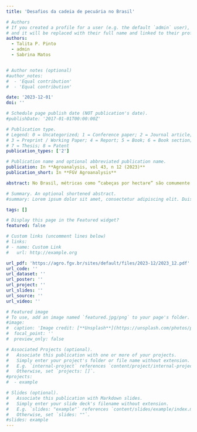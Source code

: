 ```yaml
---
title: 'Desafios da cadeia de pecuária no Brasil'

# Authors
# If you created a profile for a user (e.g. the default `admin` user), write the username (folder name) here
# and it will be replaced with their full name and linked to their profile.
authors:
  - Talita P. Pinto
  - admin
  - Sabrina Matos


# Author notes (optional)
#author_notes:
#  - 'Equal contribution'
#  - 'Equal contribution'

date: '2023-12-01'
doi: ''

# Schedule page publish date (NOT publication's date).
#publishDate: '2017-01-01T00:00:00Z'

# Publication type.
# Legend: 0 = Uncategorized; 1 = Conference paper; 2 = Journal article;
# 3 = Preprint / Working Paper; 4 = Report; 5 = Book; 6 = Book section;
# 7 = Thesis; 8 = Patent
publication_types: ['2']

# Publication name and optional abbreviated publication name.
publication: In **Agroanalysis, vol 43, n 12 (2023)**
publication_short: In **FGV Agroanalysis**

abstract: No Brasil, métricas como “cabeças por hectare” são comumente utilizadas para medir a produtividade do segmento. No entanto, essa unidade de medida desconsidera o efeito do desempenho animal (quantidade de carne por animal), estando, portanto, em desacordo com a literatura científica. Além disso, a dinâmica da cadeia produtiva dificulta a rastreabilidade, que permitiria que essas medidas fossem feitas de forma mais precisa em larga escala. Os consumidores no mercado interno, em sua maioria, apresentam um nível mais baixo de renda e pouca disposição para pagar mais em função da qualidade e da origem da carne, o que gera um desestímulo ao uso de instrumentos de monitoramento e rastreabilidade.

# Summary. An optional shortened abstract.
#summary: Lorem ipsum dolor sit amet, consectetur adipiscing elit. Duis posuere tellus ac convallis placerat. Proin tincidunt magna sed ex sollicitudin condimentum.

tags: []

# Display this page in the Featured widget?
featured: false

# Custom links (uncomment lines below)
# links:
# - name: Custom Link
#   url: http://example.org

url_pdf: 'https://agro.fgv.br/sites/default/files/2023-12/2023_12.pdf'
url_code: ''
url_dataset: ''
url_poster: ''
url_project: ''
url_slides: ''
url_source: ''
url_video: ''

# Featured image
# To use, add an image named `featured.jpg/png` to your page's folder.
#image:
#  caption: 'Image credit: [**Unsplash**](https://unsplash.com/photos/pLCdAaMFLTE)'
#  focal_point: ''
#  preview_only: false

# Associated Projects (optional).
#   Associate this publication with one or more of your projects.
#   Simply enter your project's folder or file name without extension.
#   E.g. `internal-project` references `content/project/internal-project/index.md`.
#   Otherwise, set `projects: []`.
#projects:
#  - example

# Slides (optional).
#   Associate this publication with Markdown slides.
#   Simply enter your slide deck's filename without extension.
#   E.g. `slides: "example"` references `content/slides/example/index.md`.
#   Otherwise, set `slides: ""`.
#slides: example
---
```

